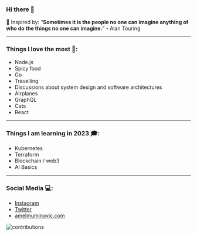 ### Hi there 👋

🌱 Inspired by: “**Sometimes it is the people no one can imagine anything of who do the things no one can imagine.**” - Alan Touring
<hr>

### Things I love the most 💚:
- Node.js
- Spicy food
- Go
- Travelling
- Discussions about system design and software architectures
- Airplanes
- GraphQL
- Cats
- React
<hr>

### Things I am learning in 2023 🎓: 
- Kubernetes
- Terraform
- Blockchain / web3
- AI Basics
<hr>

### Social Media 💻:
- [Instagram](https://instagram.com/ammce)
- [Twitter](https://twitter.com/HighSerendipity)
- [amelmuminovic.com](https://www.amelmuminovic.com/)


![contributions](https://github-readme-activity-graph.cyclic.app/graph?username=ammce&theme=material-palenight	)
